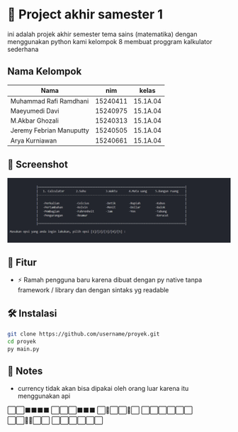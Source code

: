 # 🌟 Project akhir samester 1

ini adalah projek akhir semester tema sains (matematika)
dengan menggunakan python kami kelompok 8 membuat proggram kalkulator sederhana

## Nama Kelompok

| Nama                     | nim      | kelas    |
| ------------------------ | -------- | -------- |
| Muhammad Rafi Ramdhani   | 15240411 | 15.1A.04 |
| Maeyumedi Davi           | 15240975 | 15.1A.04 |
| M.Akbar Ghozali          | 15240313 | 15.1A.04 |
| Jeremy Febrian Manuputty | 15240505 | 15.1A.04 |
| Arya Kurniawan           | 15240661 | 15.1A.04 |

## 📸 Screenshot

![Tampilan Proyek](projek.png)

## 🚀 Fitur

- ⚡ Ramah pengguna baru karena dibuat dengan py native tanpa framework / library dan dengan sintaks yg readable

## 🛠 Instalasi

```bash
git clone https://github.com/username/proyek.git
cd proyek
py main.py
```

## 📝 Notes

- currency tidak akan bisa dipakai oleh orang luar karena itu menggunakan api


⬜⬜⬛⬛⬛⬛
⬜⬜⬜⬛⬛⬛
⬜🔳⬜⬜🔳⬜
⬜⬜⬜⬜⬜⬜
⬜⬜🔳🔳⬜⬜
⬜⬜⬜⬜⬜⬜
